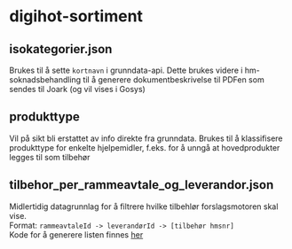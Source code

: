 # digihot-sortiment

## isokategorier.json
Brukes til å sette `kortnavn` i grunndata-api. Dette brukes videre i hm-soknadsbehandling til å generere dokumentbeskrivelse til PDFen som sendes til Joark (og vil vises i Gosys)

## produkttype
Vil på sikt bli erstattet av info direkte fra grunndata. Brukes til å klassifisere produkttype for enkelte hjelpemidler, f.eks. for å unngå at hovedprodukter legges til som tilbehør

## tilbehor_per_rammeavtale_og_leverandor.json
Midlertidig datagrunnlag for å filtrere hvilke tilbehlør forslagsmotoren skal vise.  
Format: `rammeavtaleId -> leverandørId -> [tilbehør hmsnr]`  
Kode for å generere listen finnes [her](https://github.com/navikt/hm-utils/tree/main/rammeavtale-tilbehor-parser)
